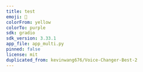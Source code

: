 ```yaml
---
title: test
emoji: 🧸
colorFrom: yellow
colorTo: purple
sdk: gradio
sdk_version: 3.33.1
app_file: app_multi.py
pinned: false
license: mit
duplicated_from: kevinwang676/Voice-Changer-Best-2
---
```

